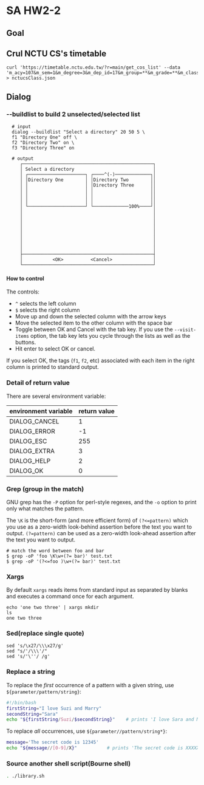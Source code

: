 # SA HW2-2

## Goal

## Crul NCTU CS's timetable

```shell
curl 'https://timetable.nctu.edu.tw/?r=main/get_cos_list' --data 'm_acy=107&m_sem=1&m_degree=3&m_dep_id=17&m_group=**&m_grade=**&m_class=**&m_option=**&m_crsname=**&m_teaname=**&m_cos_id=**&m_cos_code=**&m_crstime=**&m_crsoutline=**&m_costype=**' > nctucsClass.json
```



## Dialog

### --buildlist to build 2 unselected/selected list

```shell
  # input
  dialog --buildlist "Select a directory" 20 50 5 \
  f1 "Directory One" off \
  f2 "Directory Two" on \
  f3 "Directory Three" on
  
  # output
     ┌────────────────────────────────────────────────┐
     │ Select a directory                             │
     │ ┌─────────────────────┐ ┌────^(-)─────────────┐│
     │ │Directory One        │ │Directory Two        ││
     │ │                     │ │Directory Three      ││
     │ │                     │ │                     ││
     │ │                     │ │                     ││
     │ │                     │ │                     ││
     │ └─────────────────────┘ └─────────────100%────┘│
     │                                                │
     │                                                │
     │                                                │
     │                                                │
     │                                                │
     │                                                │
     │                                                │
     │                                                │
     ├────────────────────────────────────────────────┤
     │           <OK>          <Cancel>               │
     └────────────────────────────────────────────────┘
```

#### How to control

The controls:

- `^` selects the left column
- `$` selects the right column
- Move up and down the selected column with the arrow keys
- Move the selected item to the other column with the space bar
- Toggle between OK and Cancel with the tab key. If you use the `--visit-items` option, the tab key lets you cycle through the lists as well as the buttons.
- Hit enter to select OK or cancel.

If you select OK, the tags (`f1`, `f2`, etc) associated with each item in the right column is printed to standard output.

### Detail of return value

There are several environment variable: 

| environment variable | return value |
| -------------------- | ------------ |
| DIALOG_CANCEL        | 1            |
| DIALOG_ERROR         | -1           |
| DIALOG_ESC           | 255          |
| DIALOG_EXTRA         | 3            |
| DIALOG_HELP          | 2            |
| DIALOG_OK            | 0            |

### Grep (group in the match)

GNU grep has the `-P` option for perl-style regexes, and the `-o` option to print only what matches the pattern. 

The `\K` is the short-form (and more efficient form) of `(?<=pattern)` which you use as a zero-width look-behind assertion before the text you want to output. `(?=pattern)` can be used as a zero-width look-ahead assertion after the text you want to output.

```shell
# match the word between foo and bar
$ grep -oP 'foo \K\w+(?= bar)' test.txt
$ grep -oP '(?<=foo )\w+(?= bar)' test.txt
```

### Xargs

By default `xargs` reads items from standard input as separated by blanks and executes a command once for each argument.

```shell
echo 'one two three' | xargs mkdir
ls
one two three
```

### Sed(replace single quote)

```shell
sed 's/\x27/\\\x27/g'
sed "s/'/\\\'/"
sed 's/'\''/ /g'
```

### Replace a string

To replace the *first* occurrence of a pattern with a given string, use `${parameter/pattern/string}`:

```sh
#!/bin/bash
firstString="I love Suzi and Marry"
secondString="Sara"
echo "${firstString/Suzi/$secondString}"    # prints 'I love Sara and Marry'
```

To replace *all* occurrences, use `${parameter//pattern/string*}`:

```sh
message='The secret code is 12345'
echo "${message//[0-9]/X}"           # prints 'The secret code is XXXXX'
```

### Source another shell script(Bourne shell)

```sh
. ./library.sh
```



